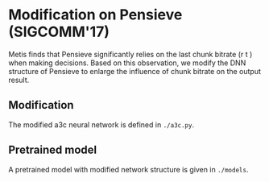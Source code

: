 # Modification on Pensieve (SIGCOMM'17)

Metis finds that Pensieve significantly relies on the last chunk bitrate (r t ) when making decisions.
Based on this observation, we modify the DNN structure of Pensieve to enlarge the influence of chunk bitrate on the output result.

## Modification

The modified a3c neural network is defined in `./a3c.py`.

## Pretrained model

A pretrained model with modified network structure is given in `./models`.
